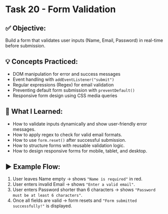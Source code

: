 # Task 20 - Form Validation

## ✅ Objective:
Build a form that validates user inputs (Name, Email, Password) in real-time before submission.

## 💡 Concepts Practiced:
- DOM manipulation for error and success messages  
- Event handling with `addEventListener("submit")`  
- Regular expressions (Regex) for email validation  
- Preventing default form submission with `preventDefault()`  
- Responsive form design using CSS media queries  

## 📘 What I Learned:
- How to validate inputs dynamically and show user-friendly error messages.  
- How to apply regex to check for valid email formats.  
- How to use `form.reset()` after successful submission.  
- How to structure forms with reusable validation logic.  
- How to design responsive forms for mobile, tablet, and desktop.  

## ▶️ Example Flow:
1. User leaves Name empty → shows `"Name is required"` in red.  
2. User enters invalid Email → shows `"Enter a valid email"`.  
3. User enters Password shorter than 6 characters → shows `"Password must be at least 6 characters"`.  
4. Once all fields are valid → form resets and `"Form submitted successfully!"` is displayed.  
